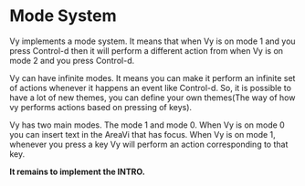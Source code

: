 
Mode System
===========

Vy implements a mode system. It means that when Vy is on mode 1 and you press 
Control-d then it will perform a different action from when Vy is on mode 2 and
you press Control-d.

Vy can have infinite modes. It means you can make it perform an infinite set of actions
whenever it happens an event like Control-d. So, it is possible to have a lot of new themes,
you can define your own themes(The way of how vy performs actions based on pressing of keys).

Vy has two main modes. The mode 1 and mode 0.
When Vy is on mode 0 you can insert text in the AreaVi that has focus.
When Vy is on mode 1, whenever you press a key Vy will perform an action corresponding to that key.


**It remains to implement the INTRO.**


